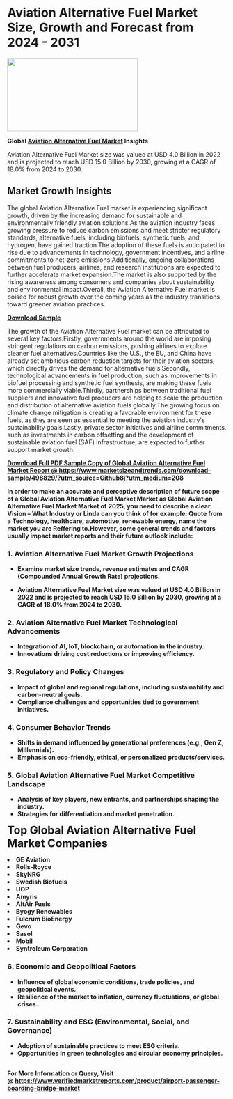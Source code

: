 <H1>Aviation Alternative Fuel Market Size, Growth and Forecast from 2024 - 2031</H1><img class="aligncenter size-medium wp-image-584254" src="https://thirdeyenews.in/wp-content/uploads/2024/09/Global-Market-Research-300x168.jpeg" alt="" width="300" height="168" /><p><strong>Global&nbsp;<a href="https://www.marketsizeandtrends.com/download-sample/498829/?utm_source=Github8j?utm_medium=208">Aviation Alternative Fuel Market</a> Insights</strong></p><p>Aviation Alternative Fuel Market size was valued at USD 4.0 Billion in 2022 and is projected to reach USD 15.0 Billion by 2030, growing at a CAGR of 18.0% from 2024 to 2030.</p><p><h2>Market Growth Insights</h2> <p>The global Aviation Alternative Fuel market is experiencing significant growth, driven by the increasing demand for sustainable and environmentally friendly aviation solutions.As the aviation industry faces growing pressure to reduce carbon emissions and meet stricter regulatory standards, alternative fuels, including biofuels, synthetic fuels, and hydrogen, have gained traction.The adoption of these fuels is anticipated to rise due to advancements in technology, government incentives, and airline commitments to net-zero emissions.Additionally, ongoing collaborations between fuel producers, airlines, and research institutions are expected to further accelerate market expansion.The market is also supported by the rising awareness among consumers and companies about sustainability and environmental impact.Overall, the Aviation Alternative Fuel market is poised for robust growth over the coming years as the industry transitions toward greener aviation practices.</p> <p><strong><a href="#">Download Sample</a></strong></p> <p>The growth of the Aviation Alternative Fuel market can be attributed to several key factors.Firstly, governments around the world are imposing stringent regulations on carbon emissions, pushing airlines to explore cleaner fuel alternatives.Countries like the U.S., the EU, and China have already set ambitious carbon reduction targets for their aviation sectors, which directly drives the demand for alternative fuels.Secondly, technological advancements in fuel production, such as improvements in biofuel processing and synthetic fuel synthesis, are making these fuels more commercially viable.Thirdly, partnerships between traditional fuel suppliers and innovative fuel producers are helping to scale the production and distribution of alternative aviation fuels globally.The growing focus on climate change mitigation is creating a favorable environment for these fuels, as they are seen as essential to meeting the aviation industry's sustainability goals.Lastly, private sector initiatives and airline commitments, such as investments in carbon offsetting and the development of sustainable aviation fuel (SAF) infrastructure, are expected to further support market growth.<p><strong><a href="#"></p><p><span class=""><strong>Download Full PDF Sample Copy of Global Aviation Alternative Fuel Market Report</strong> @ <a href="https://www.marketsizeandtrends.com/download-sample/498829/?utm_source=Github8j?utm_medium=208" target="_blank">https://www.marketsizeandtrends.com/download-sample/498829/?utm_source=Github8j?utm_medium=208</a></span></p><p>In order to make an accurate and perceptive description of future scope of a Global&nbsp;Aviation Alternative Fuel Market Market as Global&nbsp;Aviation Alternative Fuel Market Market of 2025, you need to describe a clear Vision &ndash; What Industry or Linda can you think of for example: Quote from a Technology, healthcare, automotive, renewable energy, name the market you are Reffering to.However, some general trends and factors usually impact market reports and their future outlook include:</p><h3>1.&nbsp;<strong>Aviation Alternative Fuel Market Growth Projections</strong></h3><ul><li>Examine market size trends, revenue estimates and CAGR (Compounded Annual Growth Rate) projections.</li><li><p>Aviation Alternative Fuel Market size was valued at USD 4.0 Billion in 2022 and is projected to reach USD 15.0 Billion by 2030, growing at a CAGR of 18.0% from 2024 to 2030.</p></li></ul><h3>2.&nbsp;<strong>Aviation Alternative Fuel Market Technological Advancements</strong></h3><ul><li>Integration of AI, IoT, blockchain, or automation in the industry.</li><li>Innovations driving cost reductions or improving efficiency.</li></ul><h3>3.&nbsp;<strong>Regulatory and Policy Changes</strong></h3><ul><li>Impact of global and regional regulations, including sustainability and carbon-neutral goals.</li><li>Compliance challenges and opportunities tied to government initiatives.</li></ul><h3>4.&nbsp;<strong>Consumer Behavior Trends</strong></h3><ul><li>Shifts in demand influenced by generational preferences (e.g., Gen Z, Millennials).</li><li>Emphasis on eco-friendly, ethical, or personalized products/services.</li></ul><h3>5.&nbsp;<strong>Global Aviation Alternative Fuel Market Competitive Landscape</strong></h3><ul><li>Analysis of key players, new entrants, and partnerships shaping the industry.</li><li>Strategies for differentiation and market penetration.</li></ul><p data-pm-slice="1 1 []"><span style="color: inherit; font-family: inherit; font-size: 25px;">Top Global Aviation Alternative Fuel Market Companies</span></p><div class="" data-test-id=""><p><li>GE Aviation</li><li> Rolls-Royce</li><li> SkyNRG</li><li> Swedish Biofuels</li><li> UOP</li><li> Amyris</li><li> AltAir Fuels</li><li> Byogy Renewables</li><li> Fulcrum BioEnergy</li><li> Gevo</li><li> Sasol</li><li> Mobil</li><li> Syntroleum Corporation</li></p></div><h3>6.&nbsp;<strong>Economic and Geopolitical Factors</strong></h3><ul><li>Influence of global economic conditions, trade policies, and geopolitical events.</li><li>Resilience of the market to inflation, currency fluctuations, or global crises.</li></ul><h3>7.&nbsp;<strong>Sustainability and ESG (Environmental, Social, and Governance)</strong></h3><ul><li>Adoption of sustainable practices to meet ESG criteria.</li><li>Opportunities in green technologies and circular economy principles.</li></ul><h2><strong style="font-size: 14px;">For More Information or Query, Visit @&nbsp;</strong><a style="background-color: #ffffff; font-size: 14px;" href="https://www.marketsizeandtrends.com/report/aviation-alternative-fuel-market/" target="_blank">https://www.verifiedmarketreports.com/product/airport-passenger-boarding-bridge-market</a></h2>